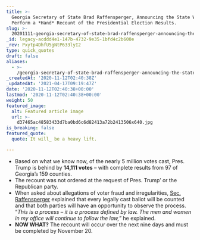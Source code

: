 ```yaml
---
title: >-
  Georgia Secretary of State Brad Raffensperger, Announcing the State Will
  Perform a *Hand* Recount of the Presidential Election Results.
slug: >-
  20201111-georgia-secretary-of-state-brad-raffensperger-announcing-the-state-will-perform-a-hand-recount-of-the-presidential-election-results
_id: legacy-acddd4e1-147b-4732-9e35-1bfd4c2b600e
_rev: Pxytp4DhfU5gNtP633lyI2
type: quick_quotes
draft: false
aliases:
  - >-
    /georgia-secretary-of-state-brad-raffensperger-announcing-the-state-will-perform-a-hand-recount-of-the-presidential-election-results/
_createdAt: '2020-11-12T02:40:38Z'
_updatedAt: '2021-04-17T09:19:47Z'
date: '2020-11-12T02:40:38+00:00'
lastmod: '2020-11-12T02:40:38+00:00'
weight: 50
featured_image:
  alt: Featured article image
  url: >-
    d37465ac48583433d7ba0bd6c6d82413a72b2413506x640.jpg
is_breaking: false
featured_quote:
  quote: It will_ be a heavy lift.

---
```

* Based on what we know now, of the nearly 5 million votes cast, Pres. Trump is behind by **14,111 votes** – with complete results from 97 of Georgia’s 159 counties.
* The recount was not ordered at the request of Pres. Trump’ or the Republican party.
* When asked about allegations of voter fraud and irregularities, [Sec. Raffensperger](https://www.youtube.com/watch?v=RDR4i4lo32U&) explained that every legally cast ballot will be counted and that both parties will have an opportunity to observe the process. “_This is a process – it is a process defined by law. The men and women in my office will continue to follow the law,_” he explained.
* **NOW WHAT?** The recount will occur over the next nine days and must be completed by November 20.